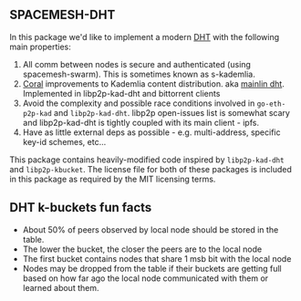 ## SPACEMESH-DHT
In this package we'd like to implement a modern [DHT](https://en.wikipedia.org/wiki/Distributed_hash_table) with the following main properties:

1. All comm between nodes is secure and authenticated (using spacemesh-swarm). This is sometimes known as s-kademlia.
2. [Coral](https://en.wikipedia.org/wiki/Coral_Content_Distribution_Network) improvements to Kademlia content distribution. aka [mainlin dht](https://en.wikipedia.org/wiki/Mainline_DHT). 
Implemented in libp2p-kad-dht and bittorrent clients
3. Avoid the complexity and possible race conditions involved in `go-eth-p2p-kad` and `libp2p-kad-dht`. 
libp2p open-issues list is somewhat scary and libp2p-kad-dht is tightly coupled with its main client - ipfs.
4. Have as little external deps as possible - e.g. multi-address, specific key-id schemes, etc...

This package contains heavily-modified code inspired by `libp2p-kad-dht` and `libp2p-kbucket`. The license file for both of these packages is included in this package as required by the MIT licensing terms.

## DHT k-buckets fun facts
- About 50% of peers observed by local node should be stored in the table.
- The lower the bucket, the closer the peers are to the local node
- The first bucket contains nodes that share 1 msb bit with the local node
- Nodes may be dropped from the table if their buckets are getting full based on how far ago the local node communicated with them or learned about them.
